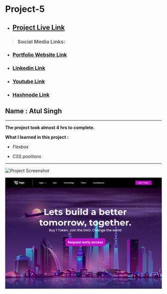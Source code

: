 # Project-5

- ## [Project Live Link](https://ineuron-live-class-project-5.netlify.app/ "Netlify")
> ### Social Media Links:

- ### [Portfolio Website Link](https://www.findcoder.io/u/atulsinghatul)
- ### [Linkedin Link](https://www.linkedin.com/in/atul-singh-082529249/)
- ### [Youtube Link](https://www.youtube.com/channel/UCBNc9Vs9mAFxnAKjzWRqDFQ)
- ### [Hashnode Link](https://atulsinghatul.hashnode.dev/)

## Name : Atul Singh

---

**The project took almost 4 hrs to complete.**

**What I learned in this project :**

- _Flexbox_

- _CSS positions_

---

![Project Screenshot](https://img.shields.io/badge/LiveClass-Project--5-red)

![LCO](./5.png)
